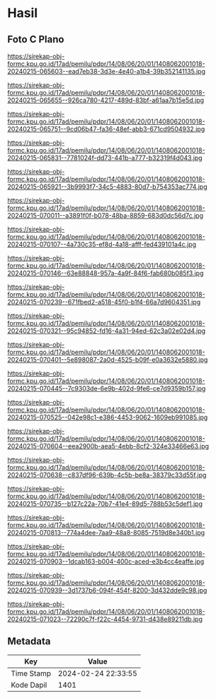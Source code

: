 # Hasil

## Foto C Plano

https://sirekap-obj-formc.kpu.go.id/17ad/pemilu/pdpr/14/08/06/20/01/1408062001018-20240215-065603--ead7eb38-3d3e-4e40-a1b4-39b352141135.jpg

https://sirekap-obj-formc.kpu.go.id/17ad/pemilu/pdpr/14/08/06/20/01/1408062001018-20240215-065655--926ca780-4217-489d-83bf-a61aa7b15e5d.jpg

https://sirekap-obj-formc.kpu.go.id/17ad/pemilu/pdpr/14/08/06/20/01/1408062001018-20240215-065751--9cd06b47-fa36-48ef-abb3-671cd9504932.jpg

https://sirekap-obj-formc.kpu.go.id/17ad/pemilu/pdpr/14/08/06/20/01/1408062001018-20240215-065831--7781024f-dd73-441b-a777-b32319f4d043.jpg

https://sirekap-obj-formc.kpu.go.id/17ad/pemilu/pdpr/14/08/06/20/01/1408062001018-20240215-065921--3b9993f7-34c5-4883-80d7-b754353ac774.jpg

https://sirekap-obj-formc.kpu.go.id/17ad/pemilu/pdpr/14/08/06/20/01/1408062001018-20240215-070011--a3891f0f-b078-48ba-8859-683d0dc56d7c.jpg

https://sirekap-obj-formc.kpu.go.id/17ad/pemilu/pdpr/14/08/06/20/01/1408062001018-20240215-070107--4a730c35-ef8d-4a18-afff-fed439101a4c.jpg

https://sirekap-obj-formc.kpu.go.id/17ad/pemilu/pdpr/14/08/06/20/01/1408062001018-20240215-070146--63e88848-957a-4a9f-84f6-fab680b085f3.jpg

https://sirekap-obj-formc.kpu.go.id/17ad/pemilu/pdpr/14/08/06/20/01/1408062001018-20240215-070239--671fbed2-a518-45f0-b1f4-66a7d9604351.jpg

https://sirekap-obj-formc.kpu.go.id/17ad/pemilu/pdpr/14/08/06/20/01/1408062001018-20240215-070321--95c94852-fd16-4a31-94ed-62c3a02e02d4.jpg

https://sirekap-obj-formc.kpu.go.id/17ad/pemilu/pdpr/14/08/06/20/01/1408062001018-20240215-070401--5e898087-2a0d-4525-b09f-e0a3632e5880.jpg

https://sirekap-obj-formc.kpu.go.id/17ad/pemilu/pdpr/14/08/06/20/01/1408062001018-20240215-070445--7c9303de-6e9b-402d-9fe6-ce7d9359b157.jpg

https://sirekap-obj-formc.kpu.go.id/17ad/pemilu/pdpr/14/08/06/20/01/1408062001018-20240215-070525--042e98c1-e386-4453-9062-1609eb991085.jpg

https://sirekap-obj-formc.kpu.go.id/17ad/pemilu/pdpr/14/08/06/20/01/1408062001018-20240215-070604--eea2900b-aea5-4ebb-8cf2-324e33466e63.jpg

https://sirekap-obj-formc.kpu.go.id/17ad/pemilu/pdpr/14/08/06/20/01/1408062001018-20240215-070638--c837df96-639b-4c5b-be8a-38379c33d55f.jpg

https://sirekap-obj-formc.kpu.go.id/17ad/pemilu/pdpr/14/08/06/20/01/1408062001018-20240215-070735--b127c22a-70b7-41e4-89d5-788b53c5def1.jpg

https://sirekap-obj-formc.kpu.go.id/17ad/pemilu/pdpr/14/08/06/20/01/1408062001018-20240215-070813--774a4dee-7aa9-48a8-8085-7519d8e340b1.jpg

https://sirekap-obj-formc.kpu.go.id/17ad/pemilu/pdpr/14/08/06/20/01/1408062001018-20240215-070903--1dcab163-b004-400c-aced-e3b4cc4eaffe.jpg

https://sirekap-obj-formc.kpu.go.id/17ad/pemilu/pdpr/14/08/06/20/01/1408062001018-20240215-070939--3d1737b6-094f-454f-8200-3d432dde9c98.jpg

https://sirekap-obj-formc.kpu.go.id/17ad/pemilu/pdpr/14/08/06/20/01/1408062001018-20240215-071023--72290c7f-f22c-4454-9731-d438e89211db.jpg


## Metadata

| Key        | Value               |
| ---------- | ------------------- |
| Time Stamp | 2024-02-24 22:33:55 |
| Kode Dapil | 1401                |



